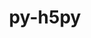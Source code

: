 ---
title: "py-h5py"
layout: cache
categories: [package, develop]
meta: {"compilers": ["apple-clang@=16.0.0", "gcc@=11.1.0", "gcc@=11.4.0", "gcc@=13.2.0", "oneapi@=2024.2.1"], "num_specs": 169, "num_specs_by_stack": {"data-vis-sdk": 8, "e4s": 27, "e4s-neoverse-v2": 12, "e4s-oneapi": 19, "ml-darwin-aarch64-mps": 7, "ml-linux-aarch64-cpu": 22, "ml-linux-aarch64-cuda": 22, "ml-linux-x86_64-cpu": 22, "ml-linux-x86_64-cuda": 22, "ml-linux-x86_64-rocm": 8, "root": 169}, "oss": ["sequoia", "ubuntu20.04", "ubuntu22.04", "ubuntu24.04"], "platforms": ["darwin", "linux"], "stacks": ["data-vis-sdk", "e4s", "e4s-neoverse-v2", "e4s-oneapi", "ml-darwin-aarch64-mps", "ml-linux-aarch64-cpu", "ml-linux-aarch64-cuda", "ml-linux-x86_64-cpu", "ml-linux-x86_64-cuda", "ml-linux-x86_64-rocm", "root"], "targets": ["aarch64", "neoverse_v2", "x86_64_v3"], "versions": ["3.12.1"]}
spec_details: [{"compiler": "oneapi@=2024.2.1", "hash": "2ahsfruq7764qk7gopgjvy6s4o5yjejp", "os": "ubuntu22.04", "platform": "linux", "size": "-", "stacks": ["e4s-oneapi", "root"], "target": "x86_64_v3", "variants": ["build_system=python_pip", "+mpi"], "versions": ["3.12.1"]}, {"compiler": "gcc@=11.4.0", "hash": "2jxk3q4ebnda2gwdiozfmbnls6n4qhmn", "os": "ubuntu22.04", "platform": "linux", "size": "-", "stacks": ["root"], "target": "x86_64_v3", "variants": ["build_system=python_pip", "+mpi"], "versions": ["3.12.1"]}, {"compiler": "gcc@=13.2.0", "hash": "2lqzwtgtukz35bmv4fiwvendefmklwfc", "os": "ubuntu24.04", "platform": "linux", "size": "-", "stacks": ["ml-linux-x86_64-cpu", "root"], "target": "x86_64_v3", "variants": ["build_system=python_pip", "+mpi"], "versions": ["3.12.1"]}, {"compiler": "gcc@=13.2.0", "hash": "2lv5xtm5u222ynnpl55xlzhgxmjlw3zl", "os": "ubuntu24.04", "platform": "linux", "size": "-", "stacks": ["ml-linux-aarch64-cpu", "root"], "target": "aarch64", "variants": ["build_system=python_pip", "+mpi"], "versions": ["3.12.1"]}, {"compiler": "gcc@=13.2.0", "hash": "2wcguew25lnukfxnjh5mnywag65jv2tn", "os": "ubuntu24.04", "platform": "linux", "size": "-", "stacks": ["ml-linux-aarch64-cpu", "root"], "target": "aarch64", "variants": ["build_system=python_pip", "+mpi"], "versions": ["3.12.1"]}, {"compiler": "gcc@=11.4.0", "hash": "3fzf7opgu46sqjd6i2rpe3tejsgfyqsq", "os": "ubuntu22.04", "platform": "linux", "size": "-", "stacks": ["e4s", "root"], "target": "x86_64_v3", "variants": ["build_system=python_pip", "+mpi"], "versions": ["3.12.1"]}, {"compiler": "gcc@=11.4.0", "hash": "3s72fxbhlioh7jmqkink22h4o6u4xtyt", "os": "ubuntu22.04", "platform": "linux", "size": "-", "stacks": ["e4s", "root"], "target": "x86_64_v3", "variants": ["build_system=python_pip", "+mpi"], "versions": ["3.12.1"]}, {"compiler": "gcc@=13.2.0", "hash": "3slcjgwfizxjbsnqmeivvcjazvf5a7qr", "os": "ubuntu24.04", "platform": "linux", "size": "-", "stacks": ["ml-linux-aarch64-cuda", "root"], "target": "aarch64", "variants": ["build_system=python_pip", "+mpi"], "versions": ["3.12.1"]}, {"compiler": "gcc@=11.4.0", "hash": "3viisg3uttlmdwuqnh2dtqaogfkfsxm4", "os": "ubuntu22.04", "platform": "linux", "size": "-", "stacks": ["e4s", "root"], "target": "x86_64_v3", "variants": ["build_system=python_pip", "+mpi"], "versions": ["3.12.1"]}, {"compiler": "gcc@=13.2.0", "hash": "3wmyfneocdsnj27frqjitrscmd3mmcke", "os": "ubuntu24.04", "platform": "linux", "size": "-", "stacks": ["ml-linux-aarch64-cuda", "root"], "target": "aarch64", "variants": ["build_system=python_pip", "+mpi"], "versions": ["3.12.1"]}, {"compiler": "gcc@=11.4.0", "hash": "44tcdkvsj6ked4i7llvhggy6ukqg6cg6", "os": "ubuntu22.04", "platform": "linux", "size": "-", "stacks": ["e4s-neoverse-v2", "root"], "target": "neoverse_v2", "variants": ["build_system=python_pip", "+mpi"], "versions": ["3.12.1"]}, {"compiler": "gcc@=11.1.0", "hash": "4czgbtrgg7tn3wi3eyqyynx7yjadws5m", "os": "ubuntu20.04", "platform": "linux", "size": "-", "stacks": ["data-vis-sdk", "root"], "target": "x86_64_v3", "variants": ["build_system=python_pip", "+mpi"], "versions": ["3.12.1"]}, {"compiler": "gcc@=13.2.0", "hash": "4euw5ldapdtnhhptj5y7juhomdcqdddi", "os": "ubuntu24.04", "platform": "linux", "size": "-", "stacks": ["ml-linux-x86_64-cuda", "root"], "target": "x86_64_v3", "variants": ["build_system=python_pip", "+mpi"], "versions": ["3.12.1"]}, {"compiler": "apple-clang@=16.0.0", "hash": "4pvt7fe3srlvhdjpwsa23zu7zitkylpf", "os": "sequoia", "platform": "darwin", "size": "-", "stacks": ["ml-darwin-aarch64-mps", "root"], "target": "aarch64", "variants": ["build_system=python_pip", "+mpi"], "versions": ["3.12.1"]}, {"compiler": "gcc@=13.2.0", "hash": "4ucwuo6mg6ra5ddtfg5rxloqmybeuuyn", "os": "ubuntu24.04", "platform": "linux", "size": "-", "stacks": ["ml-linux-aarch64-cpu", "root"], "target": "aarch64", "variants": ["build_system=python_pip", "+mpi"], "versions": ["3.12.1"]}, {"compiler": "oneapi@=2024.2.1", "hash": "54rtklazxij75hhfrzcmkqjut6vhozcy", "os": "ubuntu22.04", "platform": "linux", "size": "-", "stacks": ["e4s-oneapi", "root"], "target": "x86_64_v3", "variants": ["build_system=python_pip", "+mpi"], "versions": ["3.12.1"]}, {"compiler": "gcc@=13.2.0", "hash": "5bbpqpihoga5td4ajkd7e3nvz73vxqwz", "os": "ubuntu24.04", "platform": "linux", "size": "-", "stacks": ["ml-linux-aarch64-cpu", "root"], "target": "aarch64", "variants": ["build_system=python_pip", "+mpi"], "versions": ["3.12.1"]}, {"compiler": "gcc@=13.2.0", "hash": "5mc5th7f4cwyfmxao2toik2mwlzukzap", "os": "ubuntu24.04", "platform": "linux", "size": "-", "stacks": ["root"], "target": "aarch64", "variants": ["build_system=python_pip", "+mpi"], "versions": ["3.12.1"]}, {"compiler": "gcc@=13.2.0", "hash": "5wi7xzou4r4h5cjh4rnpckw3kehjkexj", "os": "ubuntu24.04", "platform": "linux", "size": "-", "stacks": ["ml-linux-x86_64-cuda", "root"], "target": "x86_64_v3", "variants": ["build_system=python_pip", "+mpi"], "versions": ["3.12.1"]}, {"compiler": "gcc@=13.2.0", "hash": "6ljdf5uzdxdjb7ldtg3ky6z3jki6p7cn", "os": "ubuntu24.04", "platform": "linux", "size": "-", "stacks": ["ml-linux-aarch64-cpu", "root"], "target": "aarch64", "variants": ["build_system=python_pip", "+mpi"], "versions": ["3.12.1"]}, {"compiler": "oneapi@=2024.2.1", "hash": "6oxqaxucxzmpcp7aybx72pw7t3y2cm5h", "os": "ubuntu22.04", "platform": "linux", "size": "-", "stacks": ["e4s-oneapi", "root"], "target": "x86_64_v3", "variants": ["build_system=python_pip", "+mpi"], "versions": ["3.12.1"]}, {"compiler": "oneapi@=2024.2.1", "hash": "6pfjzt52ly474xjksm4jffmeyii4kqzi", "os": "ubuntu22.04", "platform": "linux", "size": "-", "stacks": ["e4s-oneapi", "root"], "target": "x86_64_v3", "variants": ["build_system=python_pip", "+mpi"], "versions": ["3.12.1"]}, {"compiler": "gcc@=13.2.0", "hash": "6ux7gzftocj63wkmvcge7ux4lmlbb7dt", "os": "ubuntu24.04", "platform": "linux", "size": "-", "stacks": ["ml-linux-aarch64-cpu", "ml-linux-aarch64-cuda", "root"], "target": "aarch64", "variants": ["build_system=python_pip", "~mpi"], "versions": ["3.12.1"]}, {"compiler": "gcc@=11.4.0", "hash": "7cncmf43pamvtfpfytmskkapahjgkkb4", "os": "ubuntu22.04", "platform": "linux", "size": "-", "stacks": ["e4s", "root"], "target": "x86_64_v3", "variants": ["build_system=python_pip", "+mpi"], "versions": ["3.12.1"]}, {"compiler": "gcc@=11.4.0", "hash": "7dib3bryvzseprmxwh2idhamwr46xjyu", "os": "ubuntu22.04", "platform": "linux", "size": "-", "stacks": ["root"], "target": "neoverse_v2", "variants": ["build_system=python_pip", "+mpi"], "versions": ["3.12.1"]}, {"compiler": "gcc@=13.2.0", "hash": "7elxrjsnhn3ellcvekr2k4zrmxpwakyo", "os": "ubuntu24.04", "platform": "linux", "size": "-", "stacks": ["ml-linux-aarch64-cuda", "root"], "target": "aarch64", "variants": ["build_system=python_pip", "+mpi"], "versions": ["3.12.1"]}, {"compiler": "gcc@=11.1.0", "hash": "aegg64pidgf7dh4ngspoplnumsuukfpw", "os": "ubuntu20.04", "platform": "linux", "size": "-", "stacks": ["data-vis-sdk", "root"], "target": "x86_64_v3", "variants": ["build_system=python_pip", "+mpi"], "versions": ["3.12.1"]}, {"compiler": "gcc@=11.4.0", "hash": "ahlhjwh2eblymf3l2mahlc7bogop5c3t", "os": "ubuntu22.04", "platform": "linux", "size": "-", "stacks": ["e4s", "root"], "target": "x86_64_v3", "variants": ["build_system=python_pip", "+mpi"], "versions": ["3.12.1"]}, {"compiler": "gcc@=11.4.0", "hash": "ai6cbsck4zhirsah2qntkcqhaaswd7fk", "os": "ubuntu22.04", "platform": "linux", "size": "-", "stacks": ["e4s", "root"], "target": "x86_64_v3", "variants": ["build_system=python_pip", "+mpi"], "versions": ["3.12.1"]}, {"compiler": "gcc@=11.4.0", "hash": "aic5zvdbzzvybqd6jsfph6wssexugaou", "os": "ubuntu22.04", "platform": "linux", "size": "-", "stacks": ["e4s-neoverse-v2", "root"], "target": "neoverse_v2", "variants": ["build_system=python_pip", "+mpi"], "versions": ["3.12.1"]}, {"compiler": "gcc@=13.2.0", "hash": "aimxjqglwn7kscvwy44ixjmuzymrigut", "os": "ubuntu24.04", "platform": "linux", "size": "-", "stacks": ["ml-linux-x86_64-cpu", "ml-linux-x86_64-cuda", "root"], "target": "x86_64_v3", "variants": ["build_system=python_pip", "~mpi"], "versions": ["3.12.1"]}, {"compiler": "gcc@=13.2.0", "hash": "aphgiunv35aeciyhx3tavdvmswxivscq", "os": "ubuntu24.04", "platform": "linux", "size": "-", "stacks": ["ml-linux-x86_64-cpu", "ml-linux-x86_64-cuda", "root"], "target": "x86_64_v3", "variants": ["build_system=python_pip", "~mpi"], "versions": ["3.12.1"]}, {"compiler": "gcc@=13.2.0", "hash": "aqvmt7kx2uolrpogj6xeaabr37ewjiuj", "os": "ubuntu24.04", "platform": "linux", "size": "-", "stacks": ["ml-linux-x86_64-cuda", "root"], "target": "x86_64_v3", "variants": ["build_system=python_pip", "+mpi"], "versions": ["3.12.1"]}, {"compiler": "oneapi@=2024.2.1", "hash": "atmecsmypydm5sci4p2mzyhzygn6j6i3", "os": "ubuntu22.04", "platform": "linux", "size": "-", "stacks": ["e4s-oneapi", "root"], "target": "x86_64_v3", "variants": ["build_system=python_pip", "+mpi"], "versions": ["3.12.1"]}, {"compiler": "gcc@=11.4.0", "hash": "aws4gcmp4oekh6jv26g3vs7ur7bndryu", "os": "ubuntu22.04", "platform": "linux", "size": "-", "stacks": ["e4s", "root"], "target": "x86_64_v3", "variants": ["build_system=python_pip", "+mpi"], "versions": ["3.12.1"]}, {"compiler": "gcc@=13.2.0", "hash": "axj66dk5hbl3lhgrwtq2p6ljvo73tmxz", "os": "ubuntu24.04", "platform": "linux", "size": "-", "stacks": ["ml-linux-aarch64-cpu", "ml-linux-aarch64-cuda", "root"], "target": "aarch64", "variants": ["build_system=python_pip", "~mpi"], "versions": ["3.12.1"]}, {"compiler": "gcc@=11.4.0", "hash": "b4t2cawhsrmi75tclklq3w2l7yprmaz4", "os": "ubuntu22.04", "platform": "linux", "size": "-", "stacks": ["e4s-neoverse-v2", "root"], "target": "neoverse_v2", "variants": ["build_system=python_pip", "+mpi"], "versions": ["3.12.1"]}, {"compiler": "apple-clang@=16.0.0", "hash": "bf4iqfl52vjzuaeqrsljga4pvqoqjsk7", "os": "sequoia", "platform": "darwin", "size": "-", "stacks": ["ml-darwin-aarch64-mps", "root"], "target": "aarch64", "variants": ["build_system=python_pip", "+mpi"], "versions": ["3.12.1"]}, {"compiler": "oneapi@=2024.2.1", "hash": "bjr3isoq244xdxomciqno6k3gyinkyey", "os": "ubuntu22.04", "platform": "linux", "size": "-", "stacks": ["e4s-oneapi", "root"], "target": "x86_64_v3", "variants": ["build_system=python_pip", "+mpi"], "versions": ["3.12.1"]}, {"compiler": "gcc@=13.2.0", "hash": "bpffukulvx2tidptztbj3lbrqvkutlvs", "os": "ubuntu24.04", "platform": "linux", "size": "-", "stacks": ["ml-linux-x86_64-cpu", "root"], "target": "x86_64_v3", "variants": ["build_system=python_pip", "+mpi"], "versions": ["3.12.1"]}, {"compiler": "gcc@=11.4.0", "hash": "bqchrszje655qc5647j7wpzcg23unpwy", "os": "ubuntu22.04", "platform": "linux", "size": "-", "stacks": ["e4s", "root"], "target": "x86_64_v3", "variants": ["build_system=python_pip", "+mpi"], "versions": ["3.12.1"]}, {"compiler": "gcc@=11.4.0", "hash": "bv6bxa3g6hrfyfnqrzclao5bpv5ty2q4", "os": "ubuntu22.04", "platform": "linux", "size": "-", "stacks": ["e4s", "root"], "target": "x86_64_v3", "variants": ["build_system=python_pip", "+mpi"], "versions": ["3.12.1"]}, {"compiler": "gcc@=13.2.0", "hash": "bzdxrcjk43wysx4dhz2nyei25d6qxxvu", "os": "ubuntu24.04", "platform": "linux", "size": "-", "stacks": ["ml-linux-aarch64-cpu", "root"], "target": "aarch64", "variants": ["build_system=python_pip", "+mpi"], "versions": ["3.12.1"]}, {"compiler": "gcc@=11.4.0", "hash": "bzmrjsjzfqyjmiptu5zrkaohibihbeai", "os": "ubuntu22.04", "platform": "linux", "size": "-", "stacks": ["e4s", "root"], "target": "x86_64_v3", "variants": ["build_system=python_pip", "+mpi"], "versions": ["3.12.1"]}, {"compiler": "oneapi@=2024.2.1", "hash": "c4yo5uupdp3jmh25fs3vcsmnf3oby2mj", "os": "ubuntu22.04", "platform": "linux", "size": "-", "stacks": ["e4s-oneapi", "root"], "target": "x86_64_v3", "variants": ["build_system=python_pip", "+mpi"], "versions": ["3.12.1"]}, {"compiler": "oneapi@=2024.2.1", "hash": "c5wb43wjzm5qpzrd7qpn7a3ev74tvrcb", "os": "ubuntu22.04", "platform": "linux", "size": "-", "stacks": ["e4s-oneapi", "root"], "target": "x86_64_v3", "variants": ["build_system=python_pip", "+mpi"], "versions": ["3.12.1"]}, {"compiler": "gcc@=11.4.0", "hash": "cf2fiehbhnks5dphctfiv3trc7pydslk", "os": "ubuntu22.04", "platform": "linux", "size": "-", "stacks": ["e4s", "root"], "target": "x86_64_v3", "variants": ["build_system=python_pip", "+mpi"], "versions": ["3.12.1"]}, {"compiler": "gcc@=13.2.0", "hash": "cgfqitlau4vfgxlw6pb44j6b75srfzl5", "os": "ubuntu24.04", "platform": "linux", "size": "-", "stacks": ["ml-linux-x86_64-cuda", "root"], "target": "x86_64_v3", "variants": ["build_system=python_pip", "+mpi"], "versions": ["3.12.1"]}, {"compiler": "gcc@=13.2.0", "hash": "ck6gb4jd4dzsxhxt3vojvl7stlvkruvs", "os": "ubuntu24.04", "platform": "linux", "size": "-", "stacks": ["ml-linux-x86_64-cpu", "root"], "target": "x86_64_v3", "variants": ["build_system=python_pip", "+mpi"], "versions": ["3.12.1"]}, {"compiler": "gcc@=13.2.0", "hash": "cmgbgbuyin7tgqts42n6vk7k6eyzgrso", "os": "ubuntu24.04", "platform": "linux", "size": "-", "stacks": ["ml-linux-aarch64-cuda", "root"], "target": "aarch64", "variants": ["build_system=python_pip", "+mpi"], "versions": ["3.12.1"]}, {"compiler": "gcc@=13.2.0", "hash": "cooolcnwbkkfmcc2rk3g2fe2fzuaxi4p", "os": "ubuntu24.04", "platform": "linux", "size": "-", "stacks": ["ml-linux-aarch64-cuda", "root"], "target": "aarch64", "variants": ["build_system=python_pip", "+mpi"], "versions": ["3.12.1"]}, {"compiler": "apple-clang@=16.0.0", "hash": "cq4jvwoz7i7zhy4fppq5kybthzcchw6w", "os": "sequoia", "platform": "darwin", "size": "-", "stacks": ["ml-darwin-aarch64-mps", "root"], "target": "aarch64", "variants": ["build_system=python_pip", "+mpi"], "versions": ["3.12.1"]}, {"compiler": "gcc@=13.2.0", "hash": "cq5jldlbplsxocwjmlblm7l3mw56hfdt", "os": "ubuntu24.04", "platform": "linux", "size": "-", "stacks": ["ml-linux-aarch64-cuda", "root"], "target": "aarch64", "variants": ["build_system=python_pip", "+mpi"], "versions": ["3.12.1"]}, {"compiler": "oneapi@=2024.2.1", "hash": "d2k63rd5voxlrhj6eiifqkz2xzpb6abr", "os": "ubuntu22.04", "platform": "linux", "size": "-", "stacks": ["e4s-oneapi", "root"], "target": "x86_64_v3", "variants": ["build_system=python_pip", "+mpi"], "versions": ["3.12.1"]}, {"compiler": "oneapi@=2024.2.1", "hash": "dd7iynralntuxlc3cqxzgqaxoe4a2tyo", "os": "ubuntu22.04", "platform": "linux", "size": "-", "stacks": ["e4s-oneapi", "root"], "target": "x86_64_v3", "variants": ["build_system=python_pip", "+mpi"], "versions": ["3.12.1"]}, {"compiler": "gcc@=11.4.0", "hash": "dfklfmmry6i53rjsy3t6utojh2npzl3m", "os": "ubuntu22.04", "platform": "linux", "size": "-", "stacks": ["e4s", "root"], "target": "x86_64_v3", "variants": ["build_system=python_pip", "+mpi"], "versions": ["3.12.1"]}, {"compiler": "gcc@=13.2.0", "hash": "djbbkk4ngklmw6x4highjfombnmglvoe", "os": "ubuntu24.04", "platform": "linux", "size": "-", "stacks": ["ml-linux-x86_64-cpu", "root"], "target": "x86_64_v3", "variants": ["build_system=python_pip", "+mpi"], "versions": ["3.12.1"]}, {"compiler": "gcc@=11.4.0", "hash": "dn3dptixjjo5mpgovcs4htuijebox63l", "os": "ubuntu22.04", "platform": "linux", "size": "-", "stacks": ["e4s", "root"], "target": "x86_64_v3", "variants": ["build_system=python_pip", "+mpi"], "versions": ["3.12.1"]}, {"compiler": "gcc@=13.2.0", "hash": "drv7q5axspvy2yalf4xjgiypcne4refm", "os": "ubuntu24.04", "platform": "linux", "size": "-", "stacks": ["ml-linux-x86_64-rocm", "root"], "target": "x86_64_v3", "variants": ["build_system=python_pip", "~mpi"], "versions": ["3.12.1"]}, {"compiler": "gcc@=11.4.0", "hash": "dwqdbsazkv54otebk666vt2aigmoyilv", "os": "ubuntu22.04", "platform": "linux", "size": "-", "stacks": ["e4s-neoverse-v2", "root"], "target": "neoverse_v2", "variants": ["build_system=python_pip", "+mpi"], "versions": ["3.12.1"]}, {"compiler": "gcc@=13.2.0", "hash": "dzdgpljogfbf7sihkoue5ho4kfy2fhn5", "os": "ubuntu24.04", "platform": "linux", "size": "-", "stacks": ["ml-linux-aarch64-cpu", "root"], "target": "aarch64", "variants": ["build_system=python_pip", "+mpi"], "versions": ["3.12.1"]}, {"compiler": "gcc@=13.2.0", "hash": "e5iqbwf2wlx2xh37c4r6zdnmalpn75jq", "os": "ubuntu24.04", "platform": "linux", "size": "-", "stacks": ["ml-linux-x86_64-cuda", "root"], "target": "x86_64_v3", "variants": ["build_system=python_pip", "+mpi"], "versions": ["3.12.1"]}, {"compiler": "gcc@=13.2.0", "hash": "e6kbqh66mg3wd3lr5h6aow3bzylolo7d", "os": "ubuntu24.04", "platform": "linux", "size": "-", "stacks": ["ml-linux-x86_64-rocm", "root"], "target": "x86_64_v3", "variants": ["build_system=python_pip", "~mpi"], "versions": ["3.12.1"]}, {"compiler": "gcc@=13.2.0", "hash": "eahdxrskuikogzhgzfxudox6pjham552", "os": "ubuntu24.04", "platform": "linux", "size": "-", "stacks": ["ml-linux-x86_64-cpu", "ml-linux-x86_64-cuda", "root"], "target": "x86_64_v3", "variants": ["build_system=python_pip", "~mpi"], "versions": ["3.12.1"]}, {"compiler": "gcc@=11.4.0", "hash": "ecltlrncjzcnfbnjlbad5vfk4qdntf6i", "os": "ubuntu22.04", "platform": "linux", "size": "-", "stacks": ["e4s", "root"], "target": "x86_64_v3", "variants": ["build_system=python_pip", "+mpi"], "versions": ["3.12.1"]}, {"compiler": "gcc@=13.2.0", "hash": "eijfm5beinancnnwmf7cpcqu4mbgzmos", "os": "ubuntu24.04", "platform": "linux", "size": "-", "stacks": ["ml-linux-aarch64-cpu", "ml-linux-aarch64-cuda", "root"], "target": "aarch64", "variants": ["build_system=python_pip", "~mpi"], "versions": ["3.12.1"]}, {"compiler": "apple-clang@=16.0.0", "hash": "eiweh7ncd2xnnurtnyflvxqi7yx74rmo", "os": "sequoia", "platform": "darwin", "size": "-", "stacks": ["ml-darwin-aarch64-mps", "root"], "target": "aarch64", "variants": ["build_system=python_pip", "+mpi"], "versions": ["3.12.1"]}, {"compiler": "gcc@=13.2.0", "hash": "ep7vdobmxn23pe23lgjpl7nbb2gtejl3", "os": "ubuntu24.04", "platform": "linux", "size": "-", "stacks": ["ml-linux-aarch64-cpu", "root"], "target": "aarch64", "variants": ["build_system=python_pip", "+mpi"], "versions": ["3.12.1"]}, {"compiler": "oneapi@=2024.2.1", "hash": "f6olwujrnpjzdk43crjhf22jyv45hfys", "os": "ubuntu22.04", "platform": "linux", "size": "-", "stacks": ["e4s-oneapi", "root"], "target": "x86_64_v3", "variants": ["build_system=python_pip", "+mpi"], "versions": ["3.12.1"]}, {"compiler": "gcc@=13.2.0", "hash": "ff5fzde7ctvg3r53lursh4at26uwkmoy", "os": "ubuntu24.04", "platform": "linux", "size": "-", "stacks": ["ml-linux-x86_64-cuda", "root"], "target": "x86_64_v3", "variants": ["build_system=python_pip", "+mpi"], "versions": ["3.12.1"]}, {"compiler": "gcc@=11.1.0", "hash": "fh5dydch7vlwexplava2t4wsiz623y3b", "os": "ubuntu20.04", "platform": "linux", "size": "-", "stacks": ["data-vis-sdk", "root"], "target": "x86_64_v3", "variants": ["build_system=python_pip", "+mpi"], "versions": ["3.12.1"]}, {"compiler": "gcc@=11.4.0", "hash": "fixnbxugfsi7axpxneuossw7e6yr67af", "os": "ubuntu22.04", "platform": "linux", "size": "-", "stacks": ["e4s", "root"], "target": "x86_64_v3", "variants": ["build_system=python_pip", "+mpi"], "versions": ["3.12.1"]}, {"compiler": "gcc@=13.2.0", "hash": "giurldg2xnpub4lfkhnpcibrz2k5oujf", "os": "ubuntu24.04", "platform": "linux", "size": "-", "stacks": ["ml-linux-x86_64-cpu", "ml-linux-x86_64-cuda", "root"], "target": "x86_64_v3", "variants": ["build_system=python_pip", "~mpi"], "versions": ["3.12.1"]}, {"compiler": "gcc@=13.2.0", "hash": "gsdrpocb4wncf2dzhty2d32jsrz5xiw2", "os": "ubuntu24.04", "platform": "linux", "size": "-", "stacks": ["ml-linux-aarch64-cpu", "ml-linux-aarch64-cuda", "root"], "target": "aarch64", "variants": ["build_system=python_pip", "~mpi"], "versions": ["3.12.1"]}, {"compiler": "gcc@=13.2.0", "hash": "h5yd6koit6wltuerrtrriepkepi4xeqf", "os": "ubuntu24.04", "platform": "linux", "size": "-", "stacks": ["ml-linux-aarch64-cpu", "root"], "target": "aarch64", "variants": ["build_system=python_pip", "+mpi"], "versions": ["3.12.1"]}, {"compiler": "oneapi@=2024.2.1", "hash": "hekrryqg7akdipp664mfjm7coh5qmmvo", "os": "ubuntu22.04", "platform": "linux", "size": "-", "stacks": ["e4s-oneapi", "root"], "target": "x86_64_v3", "variants": ["build_system=python_pip", "+mpi"], "versions": ["3.12.1"]}, {"compiler": "gcc@=13.2.0", "hash": "hggktzsvsfvivhzzsbkavey5mpnwvxqm", "os": "ubuntu24.04", "platform": "linux", "size": "-", "stacks": ["ml-linux-x86_64-rocm", "root"], "target": "x86_64_v3", "variants": ["build_system=python_pip", "~mpi"], "versions": ["3.12.1"]}, {"compiler": "gcc@=11.4.0", "hash": "hso4t6pzfhirjnoug5sdpuqxbwnrtjbi", "os": "ubuntu22.04", "platform": "linux", "size": "-", "stacks": ["e4s-neoverse-v2", "root"], "target": "neoverse_v2", "variants": ["build_system=python_pip", "+mpi"], "versions": ["3.12.1"]}, {"compiler": "gcc@=13.2.0", "hash": "i26qj3rslo7433j7cskzl26zaitibrav", "os": "ubuntu24.04", "platform": "linux", "size": "-", "stacks": ["ml-linux-x86_64-cuda", "root"], "target": "x86_64_v3", "variants": ["build_system=python_pip", "+mpi"], "versions": ["3.12.1"]}, {"compiler": "oneapi@=2024.2.1", "hash": "ifronlma4jbx3suaeulj3voyz4hxtjgw", "os": "ubuntu22.04", "platform": "linux", "size": "-", "stacks": ["e4s-oneapi", "root"], "target": "x86_64_v3", "variants": ["build_system=python_pip", "+mpi"], "versions": ["3.12.1"]}, {"compiler": "apple-clang@=16.0.0", "hash": "ij7o37dazzazo6lyeziizgtwsjzbbpob", "os": "sequoia", "platform": "darwin", "size": "-", "stacks": ["ml-darwin-aarch64-mps", "root"], "target": "aarch64", "variants": ["build_system=python_pip", "+mpi"], "versions": ["3.12.1"]}, {"compiler": "gcc@=13.2.0", "hash": "jaihphb66mr6illksbqe4khxsmilqfhk", "os": "ubuntu24.04", "platform": "linux", "size": "-", "stacks": ["ml-linux-aarch64-cpu", "ml-linux-aarch64-cuda", "root"], "target": "aarch64", "variants": ["build_system=python_pip", "~mpi"], "versions": ["3.12.1"]}, {"compiler": "gcc@=11.4.0", "hash": "jlnl6u33pw2zcs6bjpr7t7sk6e5ulk3y", "os": "ubuntu22.04", "platform": "linux", "size": "-", "stacks": ["e4s-neoverse-v2", "root"], "target": "neoverse_v2", "variants": ["build_system=python_pip", "+mpi"], "versions": ["3.12.1"]}, {"compiler": "gcc@=13.2.0", "hash": "juxizadpgw3d6ssffwyxblpondnkq7vp", "os": "ubuntu24.04", "platform": "linux", "size": "-", "stacks": ["ml-linux-x86_64-rocm", "root"], "target": "x86_64_v3", "variants": ["build_system=python_pip", "~mpi"], "versions": ["3.12.1"]}, {"compiler": "gcc@=13.2.0", "hash": "jzyv3vksey3t64n63c3nfdnoa2eme2tq", "os": "ubuntu24.04", "platform": "linux", "size": "-", "stacks": ["ml-linux-x86_64-cpu", "root"], "target": "x86_64_v3", "variants": ["build_system=python_pip", "+mpi"], "versions": ["3.12.1"]}, {"compiler": "apple-clang@=16.0.0", "hash": "k5kj3a5asury2rbvmwdlrtynz2vvqoiy", "os": "sequoia", "platform": "darwin", "size": "-", "stacks": ["ml-darwin-aarch64-mps", "root"], "target": "aarch64", "variants": ["build_system=python_pip", "+mpi"], "versions": ["3.12.1"]}, {"compiler": "gcc@=13.2.0", "hash": "k6y4hjins72hchsyglbapho5vye4aplm", "os": "ubuntu24.04", "platform": "linux", "size": "-", "stacks": ["ml-linux-aarch64-cpu", "root"], "target": "aarch64", "variants": ["build_system=python_pip", "+mpi"], "versions": ["3.12.1"]}, {"compiler": "gcc@=13.2.0", "hash": "kywsilux52i6za4mjyhi7r2d47wziwme", "os": "ubuntu24.04", "platform": "linux", "size": "-", "stacks": ["ml-linux-aarch64-cuda", "root"], "target": "aarch64", "variants": ["build_system=python_pip", "+mpi"], "versions": ["3.12.1"]}, {"compiler": "gcc@=13.2.0", "hash": "l6qucwgyinfou25afocc6ztrno2g4tzq", "os": "ubuntu24.04", "platform": "linux", "size": "-", "stacks": ["ml-linux-x86_64-cpu", "ml-linux-x86_64-cuda", "root"], "target": "x86_64_v3", "variants": ["build_system=python_pip", "~mpi"], "versions": ["3.12.1"]}, {"compiler": "gcc@=13.2.0", "hash": "lbjxiyxiwvztgjmgunypln2q4v2bvkiu", "os": "ubuntu24.04", "platform": "linux", "size": "-", "stacks": ["ml-linux-aarch64-cuda", "root"], "target": "aarch64", "variants": ["build_system=python_pip", "+mpi"], "versions": ["3.12.1"]}, {"compiler": "gcc@=11.1.0", "hash": "ldtllzgqfwctjglreqo4n36gntt4ryht", "os": "ubuntu20.04", "platform": "linux", "size": "-", "stacks": ["data-vis-sdk", "root"], "target": "x86_64_v3", "variants": ["build_system=python_pip", "+mpi"], "versions": ["3.12.1"]}, {"compiler": "oneapi@=2024.2.1", "hash": "lq7nqiqpjgi7ebi5d7jse6jrv5j3fykl", "os": "ubuntu22.04", "platform": "linux", "size": "-", "stacks": ["e4s-oneapi", "root"], "target": "x86_64_v3", "variants": ["build_system=python_pip", "+mpi"], "versions": ["3.12.1"]}, {"compiler": "gcc@=13.2.0", "hash": "ls6e6ajtg6fkphrfxrrllgbr3ubpjrkn", "os": "ubuntu24.04", "platform": "linux", "size": "-", "stacks": ["root"], "target": "x86_64_v3", "variants": ["build_system=python_pip", "+mpi"], "versions": ["3.12.1"]}, {"compiler": "gcc@=11.4.0", "hash": "ltvyg54cqrs7rvjltgmvm46nwqsvimvj", "os": "ubuntu22.04", "platform": "linux", "size": "-", "stacks": ["e4s-neoverse-v2", "root"], "target": "neoverse_v2", "variants": ["build_system=python_pip", "+mpi"], "versions": ["3.12.1"]}, {"compiler": "oneapi@=2024.2.1", "hash": "m534vpa2qwkbx35dxjc666m24xanloum", "os": "ubuntu22.04", "platform": "linux", "size": "-", "stacks": ["e4s-oneapi", "root"], "target": "x86_64_v3", "variants": ["build_system=python_pip", "+mpi"], "versions": ["3.12.1"]}, {"compiler": "gcc@=13.2.0", "hash": "mhywckjhqwnmolkbammg4mleppmwoh4o", "os": "ubuntu24.04", "platform": "linux", "size": "-", "stacks": ["ml-linux-x86_64-cpu", "root"], "target": "x86_64_v3", "variants": ["build_system=python_pip", "+mpi"], "versions": ["3.12.1"]}, {"compiler": "gcc@=13.2.0", "hash": "mwxgh5utwid44fzgnm6osnyv5q2cz6hq", "os": "ubuntu24.04", "platform": "linux", "size": "-", "stacks": ["ml-linux-x86_64-cuda", "root"], "target": "x86_64_v3", "variants": ["build_system=python_pip", "+mpi"], "versions": ["3.12.1"]}, {"compiler": "gcc@=13.2.0", "hash": "n25rmrgkdxaipni23sbgvju6e6ztnfpq", "os": "ubuntu24.04", "platform": "linux", "size": "-", "stacks": ["ml-linux-x86_64-cuda", "root"], "target": "x86_64_v3", "variants": ["build_system=python_pip", "+mpi"], "versions": ["3.12.1"]}, {"compiler": "gcc@=13.2.0", "hash": "nikx7sq7cpswfc6r7mur3g2asnp2rub3", "os": "ubuntu24.04", "platform": "linux", "size": "-", "stacks": ["ml-linux-x86_64-cpu", "ml-linux-x86_64-cuda", "root"], "target": "x86_64_v3", "variants": ["build_system=python_pip", "~mpi"], "versions": ["3.12.1"]}, {"compiler": "gcc@=13.2.0", "hash": "nohqrnja5sjstepcxvmrlnffdizpqkf7", "os": "ubuntu24.04", "platform": "linux", "size": "-", "stacks": ["root"], "target": "x86_64_v3", "variants": ["build_system=python_pip", "+mpi"], "versions": ["3.12.1"]}, {"compiler": "oneapi@=2024.2.1", "hash": "nrgm5jkys4cscgkcsemovfolewskzuro", "os": "ubuntu22.04", "platform": "linux", "size": "-", "stacks": ["e4s-oneapi", "root"], "target": "x86_64_v3", "variants": ["build_system=python_pip", "+mpi"], "versions": ["3.12.1"]}, {"compiler": "gcc@=13.2.0", "hash": "nstq24djizcoes54uebm7impfssweavb", "os": "ubuntu24.04", "platform": "linux", "size": "-", "stacks": ["ml-linux-aarch64-cpu", "root"], "target": "aarch64", "variants": ["build_system=python_pip", "+mpi"], "versions": ["3.12.1"]}, {"compiler": "gcc@=13.2.0", "hash": "nush2tufgamefebsd46nx5oat25aox4p", "os": "ubuntu24.04", "platform": "linux", "size": "-", "stacks": ["ml-linux-x86_64-cuda", "root"], "target": "x86_64_v3", "variants": ["build_system=python_pip", "+mpi"], "versions": ["3.12.1"]}, {"compiler": "apple-clang@=16.0.0", "hash": "obc3nzhk5uuv7scasaje5g2qbey4ff3p", "os": "sequoia", "platform": "darwin", "size": "-", "stacks": ["ml-darwin-aarch64-mps", "root"], "target": "aarch64", "variants": ["build_system=python_pip", "+mpi"], "versions": ["3.12.1"]}, {"compiler": "gcc@=13.2.0", "hash": "oj24ukcfrebricrqfoo245qeb4k5sila", "os": "ubuntu24.04", "platform": "linux", "size": "-", "stacks": ["root"], "target": "aarch64", "variants": ["build_system=python_pip", "+mpi"], "versions": ["3.12.1"]}, {"compiler": "gcc@=11.4.0", "hash": "oubtowxj7z5rlswvxaaggjo4obozauai", "os": "ubuntu22.04", "platform": "linux", "size": "-", "stacks": ["e4s", "root"], "target": "x86_64_v3", "variants": ["build_system=python_pip", "+mpi"], "versions": ["3.12.1"]}, {"compiler": "gcc@=13.2.0", "hash": "pbtkdawxyaxdsuhgftj4hbhdhxpzyxvu", "os": "ubuntu24.04", "platform": "linux", "size": "-", "stacks": ["root"], "target": "x86_64_v3", "variants": ["build_system=python_pip", "+mpi"], "versions": ["3.12.1"]}, {"compiler": "gcc@=11.4.0", "hash": "pdsvokwu7c3dec6zf74y27k2quft7bcn", "os": "ubuntu22.04", "platform": "linux", "size": "-", "stacks": ["e4s", "root"], "target": "x86_64_v3", "variants": ["build_system=python_pip", "+mpi"], "versions": ["3.12.1"]}, {"compiler": "gcc@=13.2.0", "hash": "phnjzjlwonvo342iygtssldo672og2vv", "os": "ubuntu24.04", "platform": "linux", "size": "-", "stacks": ["ml-linux-x86_64-cuda", "root"], "target": "x86_64_v3", "variants": ["build_system=python_pip", "+mpi"], "versions": ["3.12.1"]}, {"compiler": "gcc@=13.2.0", "hash": "pkghzs4uapim2bnydbijbqzmn6i2j2bb", "os": "ubuntu24.04", "platform": "linux", "size": "-", "stacks": ["ml-linux-x86_64-cpu", "root"], "target": "x86_64_v3", "variants": ["build_system=python_pip", "+mpi"], "versions": ["3.12.1"]}, {"compiler": "gcc@=11.4.0", "hash": "plegypjm7vctt4elbzshj5jkvvmfirpq", "os": "ubuntu22.04", "platform": "linux", "size": "-", "stacks": ["e4s", "root"], "target": "x86_64_v3", "variants": ["build_system=python_pip", "+mpi"], "versions": ["3.12.1"]}, {"compiler": "gcc@=11.4.0", "hash": "pmg65yryylyabq4ezxmab4ottxtn6zox", "os": "ubuntu22.04", "platform": "linux", "size": "-", "stacks": ["e4s", "root"], "target": "x86_64_v3", "variants": ["build_system=python_pip", "+mpi"], "versions": ["3.12.1"]}, {"compiler": "gcc@=13.2.0", "hash": "psohkrdsdfortt7tsuskydegkpasvg3q", "os": "ubuntu24.04", "platform": "linux", "size": "-", "stacks": ["ml-linux-x86_64-cpu", "root"], "target": "x86_64_v3", "variants": ["build_system=python_pip", "+mpi"], "versions": ["3.12.1"]}, {"compiler": "gcc@=13.2.0", "hash": "pwrpou27tsdg7ystkqedwhiggnq6nrzs", "os": "ubuntu24.04", "platform": "linux", "size": "-", "stacks": ["ml-linux-aarch64-cpu", "ml-linux-aarch64-cuda", "root"], "target": "aarch64", "variants": ["build_system=python_pip", "~mpi"], "versions": ["3.12.1"]}, {"compiler": "oneapi@=2024.2.1", "hash": "qghhj42la4y2yfb4tgipmykmaxt272vf", "os": "ubuntu22.04", "platform": "linux", "size": "-", "stacks": ["e4s-oneapi", "root"], "target": "x86_64_v3", "variants": ["build_system=python_pip", "+mpi"], "versions": ["3.12.1"]}, {"compiler": "gcc@=13.2.0", "hash": "qqlxxvvgun4ucyn7elqqa4jdc34yllcc", "os": "ubuntu24.04", "platform": "linux", "size": "-", "stacks": ["ml-linux-x86_64-cuda", "root"], "target": "x86_64_v3", "variants": ["build_system=python_pip", "+mpi"], "versions": ["3.12.1"]}, {"compiler": "gcc@=13.2.0", "hash": "qwefep27cr3otiran6q3575chghtfcgj", "os": "ubuntu24.04", "platform": "linux", "size": "-", "stacks": ["ml-linux-aarch64-cuda", "root"], "target": "aarch64", "variants": ["build_system=python_pip", "+mpi"], "versions": ["3.12.1"]}, {"compiler": "gcc@=11.1.0", "hash": "r3fysftvnoc2hhogqzrqfedgtdlumalq", "os": "ubuntu20.04", "platform": "linux", "size": "-", "stacks": ["data-vis-sdk", "root"], "target": "x86_64_v3", "variants": ["build_system=python_pip", "+mpi"], "versions": ["3.12.1"]}, {"compiler": "gcc@=11.1.0", "hash": "r6lksxi2zvnyqh7ebddcu7jyzdglnhiu", "os": "ubuntu20.04", "platform": "linux", "size": "-", "stacks": ["data-vis-sdk", "root"], "target": "x86_64_v3", "variants": ["build_system=python_pip", "+mpi"], "versions": ["3.12.1"]}, {"compiler": "oneapi@=2024.2.1", "hash": "r7zpobmn2j4eywmq4hen3rfcgxh3trkr", "os": "ubuntu22.04", "platform": "linux", "size": "-", "stacks": ["root"], "target": "x86_64_v3", "variants": ["build_system=python_pip", "+mpi"], "versions": ["3.12.1"]}, {"compiler": "gcc@=11.4.0", "hash": "rh42okpnf2d5bupegaxrnqjngmeux65d", "os": "ubuntu22.04", "platform": "linux", "size": "-", "stacks": ["e4s", "root"], "target": "x86_64_v3", "variants": ["build_system=python_pip", "+mpi"], "versions": ["3.12.1"]}, {"compiler": "gcc@=11.4.0", "hash": "rs6b5btutztcxyj2crxnugpvlyrwhr5m", "os": "ubuntu22.04", "platform": "linux", "size": "-", "stacks": ["root"], "target": "neoverse_v2", "variants": ["build_system=python_pip", "+mpi"], "versions": ["3.12.1"]}, {"compiler": "gcc@=13.2.0", "hash": "s7nifsb4tkmcbu6vg2dxgenzvjntacny", "os": "ubuntu24.04", "platform": "linux", "size": "-", "stacks": ["ml-linux-x86_64-cpu", "ml-linux-x86_64-cuda", "root"], "target": "x86_64_v3", "variants": ["build_system=python_pip", "~mpi"], "versions": ["3.12.1"]}, {"compiler": "gcc@=13.2.0", "hash": "sbkm6pj63yw73pkbrhz72bf6kv2dtvee", "os": "ubuntu24.04", "platform": "linux", "size": "-", "stacks": ["ml-linux-x86_64-rocm", "root"], "target": "x86_64_v3", "variants": ["build_system=python_pip", "~mpi"], "versions": ["3.12.1"]}, {"compiler": "gcc@=13.2.0", "hash": "svhi6oat4eduhnnuefb57znp5mmmjfju", "os": "ubuntu24.04", "platform": "linux", "size": "-", "stacks": ["ml-linux-aarch64-cpu", "ml-linux-aarch64-cuda", "root"], "target": "aarch64", "variants": ["build_system=python_pip", "~mpi"], "versions": ["3.12.1"]}, {"compiler": "gcc@=11.4.0", "hash": "sw3etta6a7vkesk4wbke4f7ykzjgqmf2", "os": "ubuntu22.04", "platform": "linux", "size": "-", "stacks": ["e4s", "root"], "target": "x86_64_v3", "variants": ["build_system=python_pip", "+mpi"], "versions": ["3.12.1"]}, {"compiler": "gcc@=13.2.0", "hash": "tab7lzg6nszbh2esnnqqig7kgdooqnjg", "os": "ubuntu24.04", "platform": "linux", "size": "-", "stacks": ["ml-linux-x86_64-rocm", "root"], "target": "x86_64_v3", "variants": ["build_system=python_pip", "~mpi"], "versions": ["3.12.1"]}, {"compiler": "gcc@=13.2.0", "hash": "tate25daid3b2klsx4v42ujkfiyqdz3z", "os": "ubuntu24.04", "platform": "linux", "size": "-", "stacks": ["ml-linux-aarch64-cuda", "root"], "target": "aarch64", "variants": ["build_system=python_pip", "+mpi"], "versions": ["3.12.1"]}, {"compiler": "gcc@=11.4.0", "hash": "tcpbxdvocobm672e6bjoh52amvc2eqar", "os": "ubuntu22.04", "platform": "linux", "size": "-", "stacks": ["e4s-neoverse-v2", "root"], "target": "neoverse_v2", "variants": ["build_system=python_pip", "+mpi"], "versions": ["3.12.1"]}, {"compiler": "oneapi@=2024.2.1", "hash": "tgimvpvyvq4gqm7ahe7qe5xcwt2v5qjv", "os": "ubuntu22.04", "platform": "linux", "size": "-", "stacks": ["root"], "target": "x86_64_v3", "variants": ["build_system=python_pip", "+mpi"], "versions": ["3.12.1"]}, {"compiler": "gcc@=13.2.0", "hash": "ti6kx65zms2mcyvbz3v3nbqymjld37a5", "os": "ubuntu24.04", "platform": "linux", "size": "-", "stacks": ["ml-linux-aarch64-cpu", "ml-linux-aarch64-cuda", "root"], "target": "aarch64", "variants": ["build_system=python_pip", "~mpi"], "versions": ["3.12.1"]}, {"compiler": "gcc@=11.4.0", "hash": "u762nazikmnvcrtzze5b756u2bvvme7o", "os": "ubuntu22.04", "platform": "linux", "size": "-", "stacks": ["e4s", "root"], "target": "x86_64_v3", "variants": ["build_system=python_pip", "+mpi"], "versions": ["3.12.1"]}, {"compiler": "gcc@=13.2.0", "hash": "uccm6a5njzusgj6lpvlxmdil4iza3e6d", "os": "ubuntu24.04", "platform": "linux", "size": "-", "stacks": ["ml-linux-aarch64-cpu", "root"], "target": "aarch64", "variants": ["build_system=python_pip", "+mpi"], "versions": ["3.12.1"]}, {"compiler": "apple-clang@=16.0.0", "hash": "ucq5i7nqqzx5ij25fx7zvlroaepv6bhm", "os": "sequoia", "platform": "darwin", "size": "-", "stacks": ["root"], "target": "aarch64", "variants": ["build_system=python_pip", "+mpi"], "versions": ["3.12.1"]}, {"compiler": "gcc@=11.1.0", "hash": "umzx3lxyhhoqkrsvlnbytl3swnnsdvz2", "os": "ubuntu20.04", "platform": "linux", "size": "-", "stacks": ["data-vis-sdk", "root"], "target": "x86_64_v3", "variants": ["build_system=python_pip", "+mpi"], "versions": ["3.12.1"]}, {"compiler": "gcc@=13.2.0", "hash": "unog2ck4lhd7wvmdqspqqy5452v74kt5", "os": "ubuntu24.04", "platform": "linux", "size": "-", "stacks": ["ml-linux-x86_64-cpu", "root"], "target": "x86_64_v3", "variants": ["build_system=python_pip", "+mpi"], "versions": ["3.12.1"]}, {"compiler": "gcc@=11.4.0", "hash": "uvkw6veuh74ymrbhjtm3lq6wk5edg6wl", "os": "ubuntu22.04", "platform": "linux", "size": "-", "stacks": ["root"], "target": "x86_64_v3", "variants": ["build_system=python_pip", "+mpi"], "versions": ["3.12.1"]}, {"compiler": "gcc@=11.1.0", "hash": "uwxpw2tu3m4jorhgljekjhn6m3yrdsnj", "os": "ubuntu20.04", "platform": "linux", "size": "-", "stacks": ["data-vis-sdk", "root"], "target": "x86_64_v3", "variants": ["build_system=python_pip", "+mpi"], "versions": ["3.12.1"]}, {"compiler": "gcc@=13.2.0", "hash": "v4bj4swbe3rcunjp7m3utx5evlcliije", "os": "ubuntu24.04", "platform": "linux", "size": "-", "stacks": ["ml-linux-aarch64-cuda", "root"], "target": "aarch64", "variants": ["build_system=python_pip", "+mpi"], "versions": ["3.12.1"]}, {"compiler": "gcc@=13.2.0", "hash": "v54az7qilm4jhtm6znhtcw6ymbjmegds", "os": "ubuntu24.04", "platform": "linux", "size": "-", "stacks": ["root"], "target": "aarch64", "variants": ["build_system=python_pip", "+mpi"], "versions": ["3.12.1"]}, {"compiler": "gcc@=13.2.0", "hash": "vamfyv4crappfaxww5h2z55jpcn6gq5s", "os": "ubuntu24.04", "platform": "linux", "size": "-", "stacks": ["ml-linux-aarch64-cpu", "root"], "target": "aarch64", "variants": ["build_system=python_pip", "+mpi"], "versions": ["3.12.1"]}, {"compiler": "gcc@=13.2.0", "hash": "vlnqvl7trm24y7ogz5qkeayqx2ramcxo", "os": "ubuntu24.04", "platform": "linux", "size": "-", "stacks": ["ml-linux-x86_64-cpu", "root"], "target": "x86_64_v3", "variants": ["build_system=python_pip", "+mpi"], "versions": ["3.12.1"]}, {"compiler": "gcc@=13.2.0", "hash": "vnqsfvuhgy2f36antbxh6edfyuhwql62", "os": "ubuntu24.04", "platform": "linux", "size": "-", "stacks": ["ml-linux-aarch64-cuda", "root"], "target": "aarch64", "variants": ["build_system=python_pip", "+mpi"], "versions": ["3.12.1"]}, {"compiler": "gcc@=13.2.0", "hash": "vurftns47jknmrrniy7luybnj4jmazou", "os": "ubuntu24.04", "platform": "linux", "size": "-", "stacks": ["ml-linux-x86_64-cpu", "root"], "target": "x86_64_v3", "variants": ["build_system=python_pip", "+mpi"], "versions": ["3.12.1"]}, {"compiler": "gcc@=13.2.0", "hash": "vvhaxal5xmnxs2xnvhj66eurbjcwzzvp", "os": "ubuntu24.04", "platform": "linux", "size": "-", "stacks": ["ml-linux-x86_64-rocm", "root"], "target": "x86_64_v3", "variants": ["build_system=python_pip", "~mpi"], "versions": ["3.12.1"]}, {"compiler": "gcc@=13.2.0", "hash": "vx2fkdhgqrrdjipwaetcblyk43uk3soo", "os": "ubuntu24.04", "platform": "linux", "size": "-", "stacks": ["ml-linux-x86_64-cuda", "root"], "target": "x86_64_v3", "variants": ["build_system=python_pip", "+mpi"], "versions": ["3.12.1"]}, {"compiler": "gcc@=11.4.0", "hash": "vz62tf4k3s5bgscg4h2gws43uh4ptkqj", "os": "ubuntu22.04", "platform": "linux", "size": "-", "stacks": ["e4s", "root"], "target": "x86_64_v3", "variants": ["build_system=python_pip", "+mpi"], "versions": ["3.12.1"]}, {"compiler": "oneapi@=2024.2.1", "hash": "w546rqvksvadk55lmz4w7xonced5uvvy", "os": "ubuntu22.04", "platform": "linux", "size": "-", "stacks": ["e4s-oneapi", "root"], "target": "x86_64_v3", "variants": ["build_system=python_pip", "+mpi"], "versions": ["3.12.1"]}, {"compiler": "gcc@=11.4.0", "hash": "wauxvuzrfatwn6wx57yqx5t2uu3jjkcb", "os": "ubuntu22.04", "platform": "linux", "size": "-", "stacks": ["e4s-neoverse-v2", "root"], "target": "neoverse_v2", "variants": ["build_system=python_pip", "+mpi"], "versions": ["3.12.1"]}, {"compiler": "gcc@=11.4.0", "hash": "wddbtc5smn3rv2jyczyc3g2pyxyz25m2", "os": "ubuntu22.04", "platform": "linux", "size": "-", "stacks": ["e4s", "root"], "target": "x86_64_v3", "variants": ["build_system=python_pip", "+mpi"], "versions": ["3.12.1"]}, {"compiler": "gcc@=11.4.0", "hash": "weqeaayqrw6rq4s2ccuez6euwhgc2qtb", "os": "ubuntu22.04", "platform": "linux", "size": "-", "stacks": ["e4s-neoverse-v2", "root"], "target": "neoverse_v2", "variants": ["build_system=python_pip", "+mpi"], "versions": ["3.12.1"]}, {"compiler": "gcc@=13.2.0", "hash": "wgezdb342i6tqagu5jzo6ykra4r4djol", "os": "ubuntu24.04", "platform": "linux", "size": "-", "stacks": ["ml-linux-aarch64-cuda", "root"], "target": "aarch64", "variants": ["build_system=python_pip", "+mpi"], "versions": ["3.12.1"]}, {"compiler": "gcc@=13.2.0", "hash": "wn422bgfavn4tws27escwu3k4de6sp5v", "os": "ubuntu24.04", "platform": "linux", "size": "-", "stacks": ["ml-linux-x86_64-cpu", "root"], "target": "x86_64_v3", "variants": ["build_system=python_pip", "+mpi"], "versions": ["3.12.1"]}, {"compiler": "gcc@=11.4.0", "hash": "wq5dcifbtzx7vd4y2nw244ns7rfmj4yz", "os": "ubuntu22.04", "platform": "linux", "size": "-", "stacks": ["e4s", "root"], "target": "x86_64_v3", "variants": ["build_system=python_pip", "+mpi"], "versions": ["3.12.1"]}, {"compiler": "gcc@=13.2.0", "hash": "wym5vj6pjcftkoxr7m2faizrlxlpwsye", "os": "ubuntu24.04", "platform": "linux", "size": "-", "stacks": ["ml-linux-x86_64-cuda", "root"], "target": "x86_64_v3", "variants": ["build_system=python_pip", "+mpi"], "versions": ["3.12.1"]}, {"compiler": "gcc@=11.4.0", "hash": "x24qi4fiy4hi7o4gwg2ubln4c35tlybp", "os": "ubuntu22.04", "platform": "linux", "size": "-", "stacks": ["e4s-neoverse-v2", "root"], "target": "neoverse_v2", "variants": ["build_system=python_pip", "+mpi"], "versions": ["3.12.1"]}, {"compiler": "gcc@=13.2.0", "hash": "x65ydbpzq7n3lowlcwsdekcem44hjgm4", "os": "ubuntu24.04", "platform": "linux", "size": "-", "stacks": ["ml-linux-x86_64-rocm", "root"], "target": "x86_64_v3", "variants": ["build_system=python_pip", "~mpi"], "versions": ["3.12.1"]}, {"compiler": "oneapi@=2024.2.1", "hash": "xdqgtmsgylffogmwagmja426usvd3ush", "os": "ubuntu22.04", "platform": "linux", "size": "-", "stacks": ["e4s-oneapi", "root"], "target": "x86_64_v3", "variants": ["build_system=python_pip", "+mpi"], "versions": ["3.12.1"]}, {"compiler": "oneapi@=2024.2.1", "hash": "xg2z7uvhfppsmzgnnjtsdfn556dllgqo", "os": "ubuntu22.04", "platform": "linux", "size": "-", "stacks": ["root"], "target": "x86_64_v3", "variants": ["build_system=python_pip", "+mpi"], "versions": ["3.12.1"]}, {"compiler": "gcc@=13.2.0", "hash": "xiq5t4qozxztzb2llzwkqinkeuwpsvw7", "os": "ubuntu24.04", "platform": "linux", "size": "-", "stacks": ["root"], "target": "aarch64", "variants": ["build_system=python_pip", "+mpi"], "versions": ["3.12.1"]}, {"compiler": "gcc@=11.4.0", "hash": "y55h7cbgva2lqsercbjnglew2tvkbra4", "os": "ubuntu22.04", "platform": "linux", "size": "-", "stacks": ["e4s", "root"], "target": "x86_64_v3", "variants": ["build_system=python_pip", "+mpi"], "versions": ["3.12.1"]}, {"compiler": "gcc@=13.2.0", "hash": "ycrdwysxmxlvo6w4zl7wgie53kgrmhm2", "os": "ubuntu24.04", "platform": "linux", "size": "-", "stacks": ["ml-linux-aarch64-cuda", "root"], "target": "aarch64", "variants": ["build_system=python_pip", "+mpi"], "versions": ["3.12.1"]}, {"compiler": "gcc@=11.4.0", "hash": "yd3cdkjdzowjdrwjektsdl2hyckbwk3c", "os": "ubuntu22.04", "platform": "linux", "size": "-", "stacks": ["e4s", "root"], "target": "x86_64_v3", "variants": ["build_system=python_pip", "+mpi"], "versions": ["3.12.1"]}, {"compiler": "gcc@=13.2.0", "hash": "yldd4wummfvnrfzvbgdfpv4al76e2klh", "os": "ubuntu24.04", "platform": "linux", "size": "-", "stacks": ["ml-linux-x86_64-cpu", "ml-linux-x86_64-cuda", "root"], "target": "x86_64_v3", "variants": ["build_system=python_pip", "~mpi"], "versions": ["3.12.1"]}, {"compiler": "gcc@=11.4.0", "hash": "yonu2lmbwwzqc46ztokp6m2vfbmubjxr", "os": "ubuntu22.04", "platform": "linux", "size": "-", "stacks": ["e4s-neoverse-v2", "root"], "target": "neoverse_v2", "variants": ["build_system=python_pip", "+mpi"], "versions": ["3.12.1"]}, {"compiler": "gcc@=13.2.0", "hash": "ysf3mejv7lpyu6pu4kj2sv5kxozletif", "os": "ubuntu24.04", "platform": "linux", "size": "-", "stacks": ["ml-linux-x86_64-cpu", "root"], "target": "x86_64_v3", "variants": ["build_system=python_pip", "+mpi"], "versions": ["3.12.1"]}, {"compiler": "gcc@=13.2.0", "hash": "yv3ilr5pbegigualj6roac5gtq4wc7z7", "os": "ubuntu24.04", "platform": "linux", "size": "-", "stacks": ["ml-linux-x86_64-cpu", "root"], "target": "x86_64_v3", "variants": ["build_system=python_pip", "+mpi"], "versions": ["3.12.1"]}, {"compiler": "gcc@=13.2.0", "hash": "yypg5upiwfgted4h6xuokeu3kp2cxcqx", "os": "ubuntu24.04", "platform": "linux", "size": "-", "stacks": ["ml-linux-aarch64-cpu", "root"], "target": "aarch64", "variants": ["build_system=python_pip", "+mpi"], "versions": ["3.12.1"]}, {"compiler": "gcc@=13.2.0", "hash": "zyvsseksz6z26yd3rcvq54wuop3bwkpw", "os": "ubuntu24.04", "platform": "linux", "size": "-", "stacks": ["root"], "target": "x86_64_v3", "variants": ["build_system=python_pip", "+mpi"], "versions": ["3.12.1"]}]
---